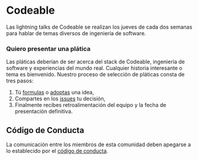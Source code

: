 # Codeable

Las lightning talks de Codeable se realizan los jueves de cada dos semanas para hablar de temas diversos de ingeniería de software.

### Quiero presentar una plática

Las pláticas deberían de ser acerca del stack de Codeable, ingeniería de software y experiencias del mundo real. Cualquier historia interesante o tema es bienvenido. Nuestro proceso de selección de pláticas consta de tres pasos:

1. Tú [formulas](https://codeableorg.github.io/lightning-talks/formulate) o [adoptas](https://github.com/codeableorg/lightning-talks/issues?q=is%3Aissue+is%3Aopen+label%3A%22Requires+speaker%22) una idea,
2. Compartes en los [issues](https://github.com/codeableorg/lightning-talks/issues) tu decisión,
3. Finalmente recibes retroalimentación del equipo y la fecha de presentación definitiva.

## Código de Conducta

La comunicación entre los miembros de esta comunidad deben apegarse a lo establecido por el [código de conducta](https://codeableorg.github.io/lightning-talks/code_of_conduct).
